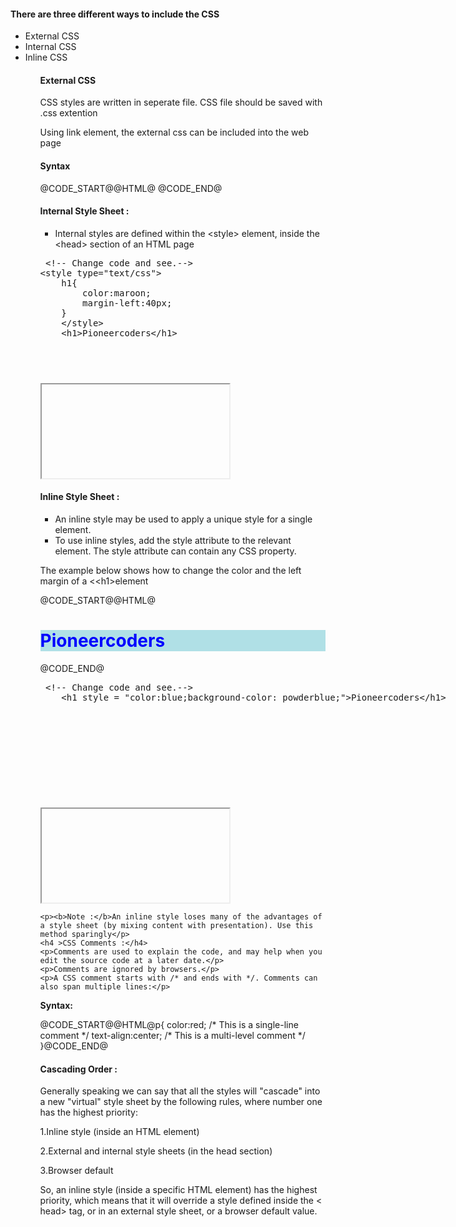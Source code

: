 <h4>There are three different ways to include the CSS</h4>
	<ul>
		<li>External CSS</li>
		<li>Internal CSS</li>
		<li>Inline CSS</li>
	<ul>
<h4>External CSS</h4>
<p>CSS styles are written in seperate file. CSS file should be saved with .css extention</p>
<p>Using link element, the external css can be included into the web page</p>
<h4>Syntax</h4>
@CODE_START@@HTML@<!DOCTYPE html>
<html>
<head>
	<title>External Style Example</title>
	<link rel="stylesheet" type="text/css" href="mystyle.css"></link>
</head>
<body>
	
</body>
</html>@CODE_END@	

<h4 >Internal Style Sheet :</h4>
	<ul>
		<li>Internal styles are defined within the &lt;style&gt; element, inside the &lt;head&gt; section of an HTML page</li>
	</ul>

<section>  
<div ui-ace ="{useWrapMode: 'true', showGutter : 'true', theme:'monokai', mode: 'html', previewId:'preview1',
	onLoad: htmlcssjsContentOnLoaded,
	rendererOptions: { fontSize: 16 },
	advanced: { highlightActiveLine: true}
}" style="min-height:200px;"><xmp> <!-- Change code and see.-->
<style type="text/css">
	h1{
		color:maroon;
		margin-left:40px;
	}
	</style>
	<h1>Pioneercoders</h1>
</xmp>
</div>
<div>
	<iframe id="preview1"></iframe>
</div>
</section>
<h4 >Inline Style Sheet :</h4>
	<ul>
		<li>An inline style may be used to apply a unique style for a single element.</li>
		<li>To use inline styles, add the style attribute to the relevant element. The style attribute can contain any CSS property.</li>
	</ul>
	<p>The example below shows how to change the color and the left margin of a <&lt;h1&gt;element</p>
@CODE_START@@HTML@<!DOCTYPE html>
<html>
<head>
	<title>Inline Style Example</title>
</head>
<body>
	<h1 style = "color:blue;background-color: powderblue;">Pioneercoders</h1>
</body>
</html>@CODE_END@	
<section>  
    <div ui-ace ="{useWrapMode: 'true', showGutter : 'true', theme:'monokai', mode: 'html', previewId:'preview2',
		onLoad: htmlcssjsContentOnLoaded,
		rendererOptions: { fontSize: 16 },
		advanced: { highlightActiveLine: true}
	}" style="min-height:200px;"><xmp> <!-- Change code and see.-->
	<h1 style = "color:blue;background-color: powderblue;">Pioneercoders</h1>
</xmp>
	</div>
	<div>
        <iframe id="preview2"></iframe>
    </div>
</section>

	<p><b>Note :</b>An inline style loses many of the advantages of a style sheet (by mixing content with presentation). Use this method sparingly</p>
	<h4 >CSS Comments :</h4>
	<p>Comments are used to explain the code, and may help when you edit the source code at a later date.</p>
	<p>Comments are ignored by browsers.</p>
	<p>A CSS comment starts with /* and ends with */. Comments can also span multiple lines:</p>
<p><b>Syntax:</b></p>
@CODE_START@@HTML@p{
	color:red;
	/* This is a single-line comment */
	text-align:center;
	/* This is 
	a multi-level 
	comment */
}@CODE_END@		
	<h4>Cascading Order :</h4>
	<p>Generally speaking we can say that all the styles will "cascade" into a new "virtual" style sheet by the following rules, where number one has the highest priority: </p>
	<p>1.Inline style (inside an HTML element)</p>
	<p>2.External and internal style sheets (in the head section)</p>
	<p>3.Browser default</p>
	<p>So, an inline style (inside a specific HTML element) has the highest priority, which means that it will override a style defined inside the < head></span> tag, or in an external style sheet, or a browser default value.</p>


